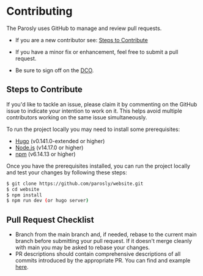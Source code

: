 # Contributing

The Parosly uses GitHub to manage and review pull requests.

* If you are a new contributor see: [Steps to Contribute](#steps-to-contribute)

* If you have a minor fix or enhancement, feel free to submit a pull request.
* Be sure to sign off on the [DCO](https://github.com/probot/dco#how-it-works).

## Steps to Contribute

If you'd like to tackle an issue, please claim it by commenting on the GitHub issue to indicate your intention to work on it. This helps avoid multiple contributors working on the same issue simultaneously.

To run the project locally you may need to install some prerequisites:
- [Hugo](https://github.com/gohugoio/hugo) (v0.141.0-extended or higher)
- [Node.js](https://nodejs.org/) (v14.17.0 or higher)
- [npm](https://www.npmjs.com/) (v6.14.13 or higher)

Once you have the prerequisites installed, you can run the project locally and test your changes by following these steps:
```bash
$ git clone https://github.com/parosly/website.git
$ cd website
$ npm install
$ npm run dev (or hugo server)
```

## Pull Request Checklist

* Branch from the main branch and, if needed, rebase to the current main branch before submitting your pull request. If it doesn't merge cleanly with main you may be asked to rebase your changes.
* PR descriptions should contain comprehensive descriptions of all commits introduced by the appropriate PR. You can find and example [here](https://github.com/parosly/website/pull/1).